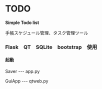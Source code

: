 
# TODO

**Simple Todo list**

手帳スケジュール管理、タスク管理ツール

### Flask　QT　SQLite　bootstrap　使用

#### 起動
Saver --- app.py

GuiApp --- qtweb.py
